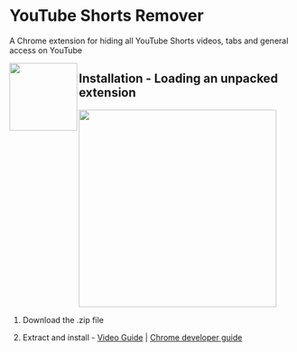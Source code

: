 # YouTube Shorts Remover
A Chrome extension for hiding all YouTube Shorts videos, tabs and general access on YouTube


<img width="120" height="120" align="left" style="float: left" src="/media/">

## Installation - Loading an unpacked extension
<img width=350 style="align: center" src="/media/">

1. Download the .zip file

2. Extract and install - [Video Guide](https://www.youtube.com/watch?v=hIRX1dpfqHc) | [Chrome developer guide](https://developer.chrome.com/docs/extensions/mv3/getstarted/development-basics/#load-unpacked)
